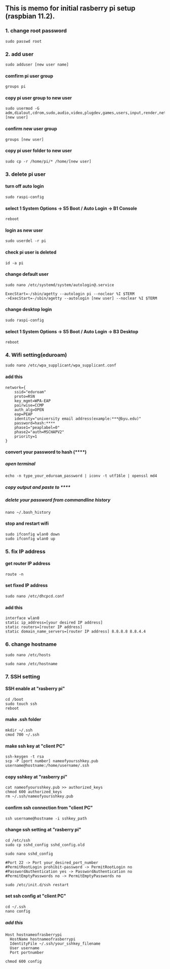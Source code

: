 ## This is memo for initial rasberry pi setup (raspbian 11.2).
### 1. change root password
```
sudo passwd root
```

### 2. add user
```
sudo adduser [new user name]
```
#### comfirm pi user group
```
groups pi
```
#### copy pi user group to new user
```
sudo usermod -G adm,dialout,cdrom,sudo,audio,video,plugdev,games,users,input,render,netdev,pi,spi,i2c,gpio,lpadmin [new user]
```
#### confirm new user group
```
groups [new user]
```
#### copy pi user folder to new user
```
sudo cp -r /home/pi/* /home/[new user]
```

### 3. delete pi user
#### turn off auto login
```
sudo raspi-config
```
#### select 1 System Options -> S5 Boot / Auto Login -> B1 Console
```
reboot
```
#### login as new user
```
sudo userdel -r pi
```
#### check pi user is deleted
```
id -a pi
```
#### change default user
```
sudo nano /etc/systemd/system/autologin@.service
```
```
ExecStart=-/sbin/agetty --autologin pi --noclear %I $TERM
->ExecStart=-/sbin/agetty --autologin [new user] --noclear %I $TERM
```
#### change desktop login
```
sudo raspi-config
```
#### select 1 System Options -> S5 Boot / Auto Login -> B3 Desktop
```
reboot
```

### 4. Wifi setting(eduroam)
```
sudo nano /etc/wpa_supplicant/wpa_supplicant.conf
```
#### add this
```
network={
	ssid="eduroam"
	proto=RSN
	key_mgmt=WPA-EAP
	pairwise=CCMP
	auth_alg=OPEN
	eap=PEAP
	identity="university email address(example:***@byu.edu)"
	password=hash:****
	phase1="peaplabel=0"
	phase2="auth=MSCHAPV2"
	priority=1
}
```
#### convert your password to hash (****)
##### open terminal
```
echo -n type_your_eduroam_password | iconv -t utf16le | openssl md4
```
##### copy output and paste to ****
##### delete your password from commandline history
```
nano ~/.bash_history
```
#### stop and restart wifi
```
sudo ifconfig wlan0 down
sudo ifconfig wlan0 up
```

### 5. fix IP address
#### get router IP address
```
route -n
```
#### set fixed IP address
```
sudo nano /etc/dhcpcd.conf
```
#### add this
```
interface wlan0
static ip_address=[your desired IP address]
static routers=[router IP address]
static domain_name_servers=[router IP address] 8.8.8.8 8.8.4.4
```
### 6. change hostname
```
sudo nano /etc/hosts
```
```
sudo nano /etc/hostname
```

### 7. SSH setting
#### SSH enable at "rasberry pi"
```
cd /boot
sudo touch ssh 
reboot
```
#### make .ssh folder
```
mkdir ~/.ssh
cmod 700 ~/.ssh
```
#### make ssh key at "client PC"
```
ssh-keygen -t rsa
scp -P [port number] nameofyoursshkey.pub username@hostname:/home/username/.ssh
```
#### copy sshkey at "rasberry pi"
```
cat nameofyoursshkey.pub >> authorized_keys
chmod 600 authorized_keys
rm ~/.ssh/nameofyoursshkey.pub
```
#### confirm ssh connection from "client PC"
```
ssh username@hostname -i sshkey_path
```
#### change ssh setting at "rasberry pi"
```
cd /etc/ssh
sudo cp sshd_config sshd_config.old
```
```
sudo nano sshd_config
```
```
#Port 22 -> Port your_desired_port_number
#PermitRootLogin prohibit-password -> PermitRootLogin no
#PasswordAuthentication yes -> PasswordAuthentication no
#PermitEmptyPasswords no -> PermitEmptyPasswords no
```
```
sudo /etc/init.d/ssh restart
```
#### set ssh config at "client PC"
```
cd ~/.ssh
nano config
```
##### add this
```
Host hostnameofrasberrypi
  HostName hostnameofrasberrypi
  IdentityFile ~/.ssh/your_sshkey_filename
  User username
  Port portnumber
```
```
chmod 600 config
```


